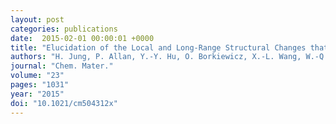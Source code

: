 ```yaml
---
layout: post
categories: publications
date:  2015-02-01 00:00:01 +0000
title: "Elucidation of the Local and Long-Range Structural Changes that Occur in Germanium Anodes in Lithium-Ion Batteries"
authors: "H. Jung, P. Allan, Y.-Y. Hu, O. Borkiewicz, X.-L. Wang, W.-Q. Han, L.-S. Du, C. J. Pickard, P. Chupas, K. Chapman, A. J. Morris, C. P. Grey"
journal: "Chem. Mater."
volume: "23"
pages: "1031"
year: "2015"
doi: "10.1021/cm504312x"
---
```

